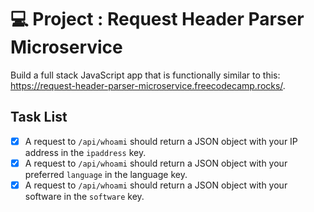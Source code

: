 # 💻 Project : Request Header Parser Microservice

Build a full stack JavaScript app that is functionally similar to this: https://request-header-parser-microservice.freecodecamp.rocks/. 

## Task List
- [x] A request to `/api/whoami` should return a JSON object with your IP address in the `ipaddress` key.
- [x] A request to `/api/whoami` should return a JSON object with your preferred `language` in the language key.
- [x] A request to `/api/whoami` should return a JSON object with your software in the `software` key.